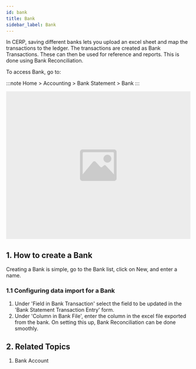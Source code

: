 ```yaml
---
id: bank
title: Bank
sidebar_label: Bank
---
```


In CERP, saving different banks lets you upload an excel sheet and map the transactions to the ledger. The transactions are created as Bank Transactions. These can then be used for reference and reports. This is done using Bank Reconciliation.

To access Bank, go to:

:::note
Home > Accounting > Bank Statement > Bank
:::

![image](images/image.jpg)

## 1. How to create a Bank

Creating a Bank is simple, go to the Bank list, click on New, and enter a name.

### 1.1 Configuring data import for a Bank

1. Under 'Field in Bank Transaction' select the field to be updated in the 'Bank Statement Transaction Entry' form.
1. Under 'Column in Bank File', enter the column in the excel file exported from the bank.
   On setting this up, Bank Reconciliation can be done smoothly.

## 2. Related Topics

1. Bank Account
